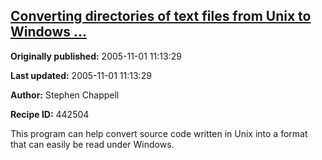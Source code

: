 ## [Converting directories of text files from Unix to Windows ...](https://code.activestate.com/recipes/442504-converting-directories-of-text-files-from-unix-to-)

**Originally published:** 2005-11-01 11:13:29

**Last updated:** 2005-11-01 11:13:29

**Author:** Stephen Chappell

**Recipe ID:** 442504

This program can help convert source code written in Unix into a format that can easily be read under Windows.
